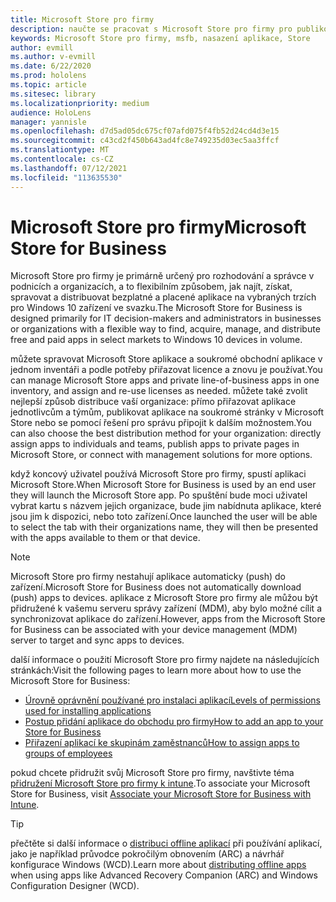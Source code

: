 ```yaml
---
title: Microsoft Store pro firmy
description: naučte se pracovat s Microsoft Store pro firmy pro publikování aplikací hybridní reality do vaší firmy.
keywords: Microsoft Store pro firmy, msfb, nasazení aplikace, Store
author: evmill
ms.author: v-evmill
ms.date: 6/22/2020
ms.prod: hololens
ms.topic: article
ms.sitesec: library
ms.localizationpriority: medium
audience: HoloLens
manager: yannisle
ms.openlocfilehash: d7d5ad05dc675cf07afd075f4fb52d24cd4d3e15
ms.sourcegitcommit: c43cd2f450b643ad4fc8e749235d03ec5aa3ffcf
ms.translationtype: MT
ms.contentlocale: cs-CZ
ms.lasthandoff: 07/12/2021
ms.locfileid: "113635530"
---
```

# <a name="microsoft-store-for-business"></a><span data-ttu-id="9874d-104">Microsoft Store pro firmy</span><span class="sxs-lookup"><span data-stu-id="9874d-104">Microsoft Store for Business</span></span>

<span data-ttu-id="9874d-105">Microsoft Store pro firmy je primárně určený pro rozhodování a správce v podnicích a organizacích, a to flexibilním způsobem, jak najít, získat, spravovat a distribuovat bezplatné a placené aplikace na vybraných trzích pro Windows 10 zařízení ve svazku.</span><span class="sxs-lookup"><span data-stu-id="9874d-105">The Microsoft Store for Business is designed primarily for IT decision-makers and administrators in businesses or organizations with a flexible way to find, acquire, manage, and distribute free and paid apps in select markets to Windows 10 devices in volume.</span></span> 

<span data-ttu-id="9874d-106">můžete spravovat Microsoft Store aplikace a soukromé obchodní aplikace v jednom inventáři a podle potřeby přiřazovat licence a znovu je používat.</span><span class="sxs-lookup"><span data-stu-id="9874d-106">You can manage Microsoft Store apps and private line-of-business apps in one inventory, and assign and re-use licenses as needed.</span></span> <span data-ttu-id="9874d-107">můžete také zvolit nejlepší způsob distribuce vaší organizace: přímo přiřazovat aplikace jednotlivcům a týmům, publikovat aplikace na soukromé stránky v Microsoft Store nebo se pomocí řešení pro správu připojit k dalším možnostem.</span><span class="sxs-lookup"><span data-stu-id="9874d-107">You can also choose the best distribution method for your organization: directly assign apps to individuals and teams, publish apps to private pages in Microsoft Store, or connect with management solutions for more options.</span></span>

<span data-ttu-id="9874d-108">když koncový uživatel používá Microsoft Store pro firmy, spustí aplikaci Microsoft Store.</span><span class="sxs-lookup"><span data-stu-id="9874d-108">When Microsoft Store for Business is used by an end user they will launch the Microsoft Store app.</span></span> <span data-ttu-id="9874d-109">Po spuštění bude moci uživatel vybrat kartu s názvem jejich organizace, bude jim nabídnuta aplikace, které jsou jim k dispozici, nebo toto zařízení.</span><span class="sxs-lookup"><span data-stu-id="9874d-109">Once launched the user will be able to select the tab with their organizations name, they will then be presented with the apps available to them or that device.</span></span>

> [!Note] 
> <span data-ttu-id="9874d-110">Microsoft Store pro firmy nestahují aplikace automaticky (push) do zařízení.</span><span class="sxs-lookup"><span data-stu-id="9874d-110">Microsoft Store for Business does not automatically download (push) apps to devices.</span></span> <span data-ttu-id="9874d-111">aplikace z Microsoft Store pro firmy ale můžou být přidružené k vašemu serveru správy zařízení (MDM), aby bylo možné cílit a synchronizovat aplikace do zařízení.</span><span class="sxs-lookup"><span data-stu-id="9874d-111">However, apps from the Microsoft Store for Business can be associated with your device management (MDM) server to target and sync apps to devices.</span></span>

<span data-ttu-id="9874d-112">další informace o použití Microsoft Store pro firmy najdete na následujících stránkách:</span><span class="sxs-lookup"><span data-stu-id="9874d-112">Visit the following pages to learn more about how to use the Microsoft Store for Business:</span></span>

* [<span data-ttu-id="9874d-113">Úrovně oprávnění používané pro instalaci aplikací</span><span class="sxs-lookup"><span data-stu-id="9874d-113">Levels of permissions used for installing applications</span></span>](/mem/intune/configuration/device-restrictions-windows-holographic#app-store)
* [<span data-ttu-id="9874d-114">Postup přidání aplikace do obchodu pro firmy</span><span class="sxs-lookup"><span data-stu-id="9874d-114">How to add an app to your Store for Business</span></span>](/mem/intune/apps/store-apps-windows)
* [<span data-ttu-id="9874d-115">Přiřazení aplikací ke skupinám zaměstnanců</span><span class="sxs-lookup"><span data-stu-id="9874d-115">How to assign apps to groups of employees</span></span>](/mem/intune/apps/windows-store-for-business)

<span data-ttu-id="9874d-116">pokud chcete přidružit svůj Microsoft Store pro firmy, navštivte téma [přidružení Microsoft Store pro firmy k intune](/mem/intune/apps/windows-store-for-business#associate-your-microsoft-store-for-business-account-with-intune).</span><span class="sxs-lookup"><span data-stu-id="9874d-116">To associate your Microsoft Store for Business, visit [Associate your Microsoft Store for Business with Intune](/mem/intune/apps/windows-store-for-business#associate-your-microsoft-store-for-business-account-with-intune).</span></span>

> [!Tip]
> <span data-ttu-id="9874d-117">přečtěte si další informace o [distribuci offline aplikací](/microsoft-store/distribute-offline-apps) při používání aplikací, jako je například průvodce pokročilým obnovením (ARC) a návrhář konfigurace Windows (WCD).</span><span class="sxs-lookup"><span data-stu-id="9874d-117">Learn more about [distributing offline apps](/microsoft-store/distribute-offline-apps) when using apps like Advanced Recovery Companion (ARC) and Windows Configuration Designer (WCD).</span></span>
